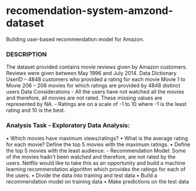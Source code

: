 # recomendation-system-amzond-dataset
Building user-based recommendation model for Amazon.


### DESCRIPTION 
The dataset provided contains movie reviews given by Amazon customers. Reviews were given between May 1996 and July 2014. Data Dictionary UserID – 4848 customers who provided a rating for each movie Movie 1 to Movie 206 – 206 movies for which ratings are provided by 4848 distinct users Data Considerations - All the users have not watched all the movies and therefore, all movies are not rated. These missing values are represented by NA. - Ratings are on a scale of -1 to 10 where -1 is the least rating and 10 is the best. 

### Analysis Task - Exploratory Data Analysis: 
• Which movies have maximum views/ratings? 
• What is the average rating for each movie? Define the top 5 movies with the maximum ratings. 
• Define the top 5 movies with the least audience. - Recommendation Model: Some of the movies hadn’t been watched and therefore, are not rated by the users. Netflix would like to take this as an opportunity and build a machine learning recommendation algorithm which provides the ratings for each of the users. 
• Divide the data into training and test data 
• Build a recommendation model on training data 
• Make predictions on the test data
